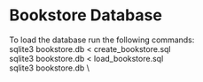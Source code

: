 # Bookstore Database

To load the database run the following commands: \
    sqlite3 bookstore.db < create_bookstore.sql \
    sqlite3 bookstore.db < load_bookstore.sql \
    sqlite3 bookstore.db \

